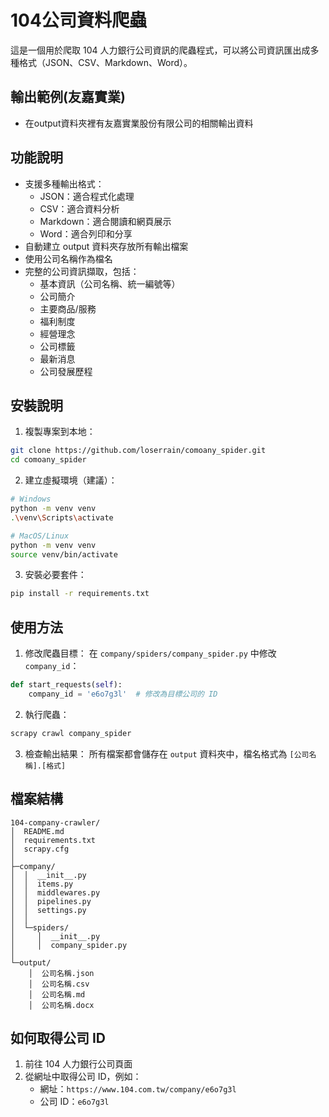 # 104公司資料爬蟲

這是一個用於爬取 104 人力銀行公司資訊的爬蟲程式，可以將公司資訊匯出成多種格式（JSON、CSV、Markdown、Word）。

## 輸出範例(友嘉實業)

- 在output資料夾裡有友嘉實業股份有限公司的相關輸出資料


## 功能說明

- 支援多種輸出格式：
  - JSON：適合程式化處理
  - CSV：適合資料分析
  - Markdown：適合閱讀和網頁展示
  - Word：適合列印和分享
- 自動建立 output 資料夾存放所有輸出檔案
- 使用公司名稱作為檔名
- 完整的公司資訊擷取，包括：
  - 基本資訊（公司名稱、統一編號等）
  - 公司簡介
  - 主要商品/服務
  - 福利制度
  - 經營理念
  - 公司標籤
  - 最新消息
  - 公司發展歷程

## 安裝說明

1. 複製專案到本地：
```bash
git clone https://github.com/loserrain/comoany_spider.git
cd comoany_spider
```

2. 建立虛擬環境（建議）：
```bash
# Windows
python -m venv venv
.\venv\Scripts\activate

# MacOS/Linux
python -m venv venv
source venv/bin/activate
```

3. 安裝必要套件：
```bash
pip install -r requirements.txt
```

## 使用方法

1. 修改爬蟲目標：
   在 `company/spiders/company_spider.py` 中修改 `company_id`：
```python
def start_requests(self):
    company_id = 'e6o7g3l'  # 修改為目標公司的 ID
```

2. 執行爬蟲：
```bash
scrapy crawl company_spider
```

3. 檢查輸出結果：
   所有檔案都會儲存在 `output` 資料夾中，檔名格式為 `[公司名稱].[格式]`

## 檔案結構

```
104-company-crawler/
│  README.md
│  requirements.txt
│  scrapy.cfg
│
├─company/
│  │  __init__.py
│  │  items.py
│  │  middlewares.py
│  │  pipelines.py
│  │  settings.py
│  │
│  └─spiders/
│     │  __init__.py
│     │  company_spider.py
│
└─output/
    │  公司名稱.json
    │  公司名稱.csv
    │  公司名稱.md
    │  公司名稱.docx
```

## 如何取得公司 ID

1. 前往 104 人力銀行公司頁面
2. 從網址中取得公司 ID，例如：
   - 網址：`https://www.104.com.tw/company/e6o7g3l`
   - 公司 ID：`e6o7g3l`
